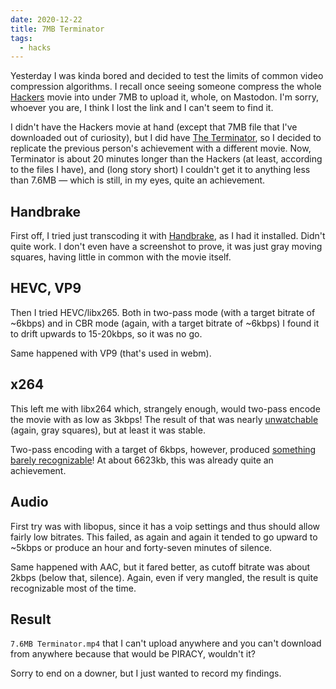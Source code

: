 ```yaml
---
date: 2020-12-22
title: 7MB Terminator
tags:
  - hacks
---
```


Yesterday I was kinda bored and decided to test the limits of common video compression algorithms. I recall once seeing someone compress the whole [Hackers](https://www.imdb.com/title/tt0113243/) movie into under 7MB to upload it, whole, on Mastodon. I'm sorry, whoever you are, I think I lost the link and I can't seem to find it.

I didn't have the Hackers movie at hand (except that 7MB file that I've downloaded out of curiosity), but I did have [The Terminator](https://www.imdb.com/title/tt0088247/), so I decided to replicate the previous person's achievement with a different movie. Now, Terminator is about 20 minutes longer than the Hackers (at least, according to the files I have), and (long story short) I couldn't get it to anything less than 7.6MB — which is still, in my eyes, quite an achievement.

## Handbrake

First off, I tried just transcoding it with [Handbrake](https://handbrake.fr/), as I had it installed. Didn't quite work. I don't even have a screenshot to prove, it was just gray moving squares, having little in common with the movie itself.

## HEVC, VP9
Then I tried HEVC/libx265. Both in two-pass mode (with a target bitrate of ~6kbps) and in CBR mode (again, with a target bitrate of ~6kbps) I found it to drift upwards to 15-20kbps, so it was no go.

Same happened with VP9 (that's used in webm).

## x264
This left me with libx264 which, strangely enough, would two-pass encode the movie with as low as 3kbps! The result of that was nearly [unwatchable](/blog/images/term-3k.jpg) (again, gray squares), but at least it was stable.

Two-pass encoding with a target of 6kbps, however, produced [something barely recognizable](/blog/images/term-6k.jpg)! At about 6623kb, this was already quite an achievement.

## Audio
First try was with libopus, since it has a voip settings and thus should allow fairly low bitrates. This failed, as again and again it tended to go upward to ~5kbps or produce an hour and forty-seven minutes of silence.

Same happened with AAC, but it fared better, as cutoff bitrate was about 2kbps (below that, silence). Again, even if very mangled, the result is quite recognizable most of the time.

## Result

`7.6MB Terminator.mp4` that I can't upload anywhere and you can't download from anywhere because that would be PIRACY, wouldn't it?

Sorry to end on a downer, but I just wanted to record my findings.
